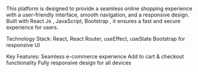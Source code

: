 This platform is designed to provide a seamless online shopping experience with a user-friendly interface, smooth navigation, and a responsive design. Built with React Js , JavaScript, Bootstrap , it ensures a fast and secure experience for users.

Technology Stack:
React, React Router, useEffect, useState
Bootstrap for responsive UI

Key Features:
Seamless e-commerce experience
Add to cart & checkout functionality
Fully responsive design for all devices

 
 
 
